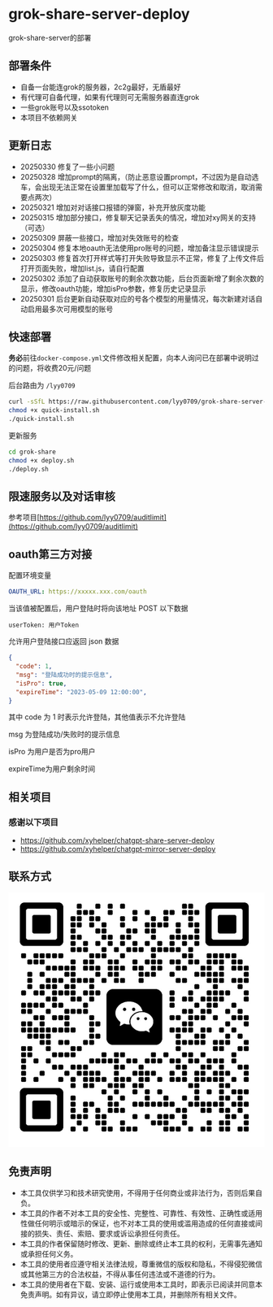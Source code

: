 # grok-share-server-deploy
grok-share-server的部署

## 部署条件
- 自备一台能连grok的服务器，2c2g最好，无盾最好
- 有代理可自备代理，如果有代理则可无需服务器直连grok
- 一些grok账号以及ssotoken
- 本项目不依赖网关


## 更新日志
- 20250330 修复了一些小问题
- 20250328 增加prompt的隔离，（防止恶意设置prompt，不过因为是自动选车，会出现无法正常在设置里加载写了什么，但可以正常修改和取消，取消需要点两次）
- 20250321 增加对对话接口报错的弹窗，补充开放灰度功能
- 20250315 增加部分接口，修复聊天记录丢失的情况，增加对xy网关的支持（可选）
- 20250309 屏蔽一些接口，增加对失效账号的检查
- 20250304 修复本地oauth无法使用pro账号的问题，增加备注显示错误提示
- 20250303 修复首次打开样式等打开失败导致显示不正常，修复了上传文件后打开页面失败，增加list.js，请自行配置
- 20250302 添加了自动获取账号的剩余次数功能，后台页面新增了剩余次数的显示，修改oauth功能，增加isPro参数，修复历史记录显示
- 20250301 后台更新自动获取对应的号各个模型的用量情况，每次新建对话自动启用最多次可用模型的账号

## 快速部署 
**务必**前往`docker-compose.yml`文件修改相关配置，向本人询问已在部署中说明过的问题，将收费20元/问题

后台路由为 `/lyy0709`

```bash
curl -sSfL https://raw.githubusercontent.com/lyy0709/grok-share-server-deploy/refs/heads/main/quick-install.sh -o quick-install.sh
chmod +x quick-install.sh
./quick-install.sh
```

更新服务

```bash
cd grok-share
chmod +x deploy.sh
./deploy.sh
```

## 限速服务以及对话审核

参考项目[https://github.com/lyy0709/auditlimit](https://github.com/lyy0709/auditlimit)

## oauth第三方对接

配置环境变量

```yml
OAUTH_URL: https://xxxxx.xxx.com/oauth
```

当该值被配置后，用户登陆时将向该地址 POST 以下数据

```
userToken: 用户Token
```

允许用户登陆接口应返回 json 数据

```json
{
  "code": 1,
  "msg": "登陆成功时的提示信息",
  "isPro": true,
  "expireTime": "2023-05-09 12:00:00",
}
```

其中 code 为 1 时表示允许登陆，其他值表示不允许登陆

msg 为登陆成功/失败时的提示信息

isPro 为用户是否为pro用户

expireTime为用户剩余时间

## 相关项目

### 感谢以下项目

- https://github.com/xyhelper/chatgpt-share-server-deploy
- https://github.com/xyhelper/chatgpt-mirror-server-deploy

## 联系方式
![](https://raw.githubusercontent.com/lyy0709/lyy0709/refs/heads/main/img/IMG_8139.jpeg)

## 免责声明

- 本工具仅供学习和技术研究使用，不得用于任何商业或非法行为，否则后果自负。
- 本工具的作者不对本工具的安全性、完整性、可靠性、有效性、正确性或适用性做任何明示或暗示的保证，也不对本工具的使用或滥用造成的任何直接或间接的损失、责任、索赔、要求或诉讼承担任何责任。
- 本工具的作者保留随时修改、更新、删除或终止本工具的权利，无需事先通知或承担任何义务。
- 本工具的使用者应遵守相关法律法规，尊重微信的版权和隐私，不得侵犯微信或其他第三方的合法权益，不得从事任何违法或不道德的行为。
- 本工具的使用者在下载、安装、运行或使用本工具时，即表示已阅读并同意本免责声明。如有异议，请立即停止使用本工具，并删除所有相关文件。
